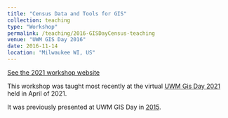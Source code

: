 ```yaml
---
title: "Census Data and Tools for GIS"
collection: teaching
type: "Workshop"
permalink: /teaching/2016-GISDayCensus-teaching
venue: "UWM GIS Day 2016"
date: 2016-11-14
location: "Milwaukee WI, US"
---
```

[See the 2021 workshop website](https://srappel.github.io/census_workshop_2021/)

This workshop was taught most recently at the virtual [UWM Gis Day 2021](/teaching/2021-GISDayCensus-teaching) held in April of 2021.

It was previously presented at UWM GIS Day in [2015](/teaching/2015-GISDayCensus-teaching).